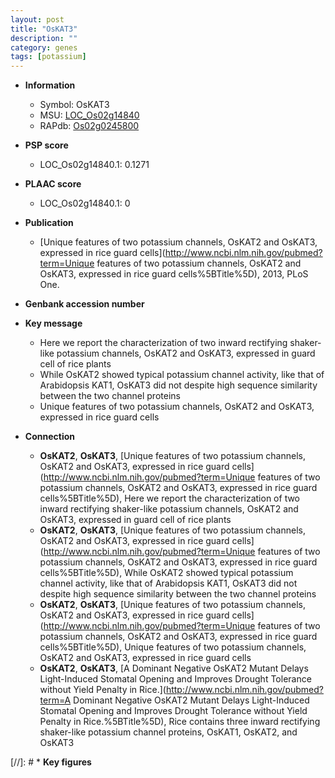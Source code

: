 ```yaml
---
layout: post
title: "OsKAT3"
description: ""
category: genes
tags: [potassium]
---
```


* **Information**  
    + Symbol: OsKAT3  
    + MSU: [LOC_Os02g14840](http://rice.plantbiology.msu.edu/cgi-bin/ORF_infopage.cgi?orf=LOC_Os02g14840)  
    + RAPdb: [Os02g0245800](http://rapdb.dna.affrc.go.jp/viewer/gbrowse_details/irgsp1?name=Os02g0245800)  

* **PSP score**  
    + LOC_Os02g14840.1: 0.1271 

* **PLAAC score**  
    + LOC_Os02g14840.1: 0 

* **Publication**  
    + [Unique features of two potassium channels, OsKAT2 and OsKAT3, expressed in rice guard cells](http://www.ncbi.nlm.nih.gov/pubmed?term=Unique features of two potassium channels, OsKAT2 and OsKAT3, expressed in rice guard cells%5BTitle%5D), 2013, PLoS One.

* **Genbank accession number**  

* **Key message**  
    + Here we report the characterization of two inward rectifying shaker-like potassium channels, OsKAT2 and OsKAT3, expressed in guard cell of rice plants
    + While OsKAT2 showed typical potassium channel activity, like that of Arabidopsis KAT1, OsKAT3 did not despite high sequence similarity between the two channel proteins
    + Unique features of two potassium channels, OsKAT2 and OsKAT3, expressed in rice guard cells

* **Connection**  
    + __OsKAT2__, __OsKAT3__, [Unique features of two potassium channels, OsKAT2 and OsKAT3, expressed in rice guard cells](http://www.ncbi.nlm.nih.gov/pubmed?term=Unique features of two potassium channels, OsKAT2 and OsKAT3, expressed in rice guard cells%5BTitle%5D), Here we report the characterization of two inward rectifying shaker-like potassium channels, OsKAT2 and OsKAT3, expressed in guard cell of rice plants
    + __OsKAT2__, __OsKAT3__, [Unique features of two potassium channels, OsKAT2 and OsKAT3, expressed in rice guard cells](http://www.ncbi.nlm.nih.gov/pubmed?term=Unique features of two potassium channels, OsKAT2 and OsKAT3, expressed in rice guard cells%5BTitle%5D), While OsKAT2 showed typical potassium channel activity, like that of Arabidopsis KAT1, OsKAT3 did not despite high sequence similarity between the two channel proteins
    + __OsKAT2__, __OsKAT3__, [Unique features of two potassium channels, OsKAT2 and OsKAT3, expressed in rice guard cells](http://www.ncbi.nlm.nih.gov/pubmed?term=Unique features of two potassium channels, OsKAT2 and OsKAT3, expressed in rice guard cells%5BTitle%5D), Unique features of two potassium channels, OsKAT2 and OsKAT3, expressed in rice guard cells
    + __OsKAT2__, __OsKAT3__, [A Dominant Negative OsKAT2 Mutant Delays Light-Induced Stomatal Opening and Improves Drought Tolerance without Yield Penalty in Rice.](http://www.ncbi.nlm.nih.gov/pubmed?term=A Dominant Negative OsKAT2 Mutant Delays Light-Induced Stomatal Opening and Improves Drought Tolerance without Yield Penalty in Rice.%5BTitle%5D),  Rice contains three inward rectifying shaker-like potassium channel proteins, OsKAT1, OsKAT2, and OsKAT3

[//]: # * **Key figures**  


